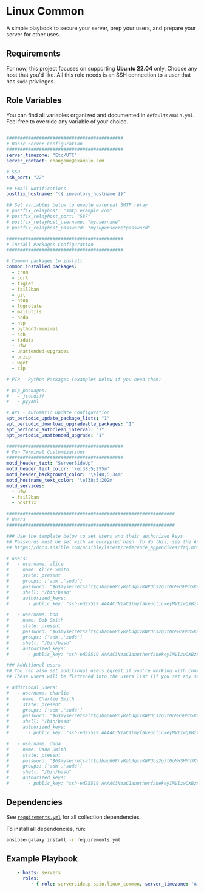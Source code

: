 Linux Common
=========

 A simple playbook to secure your server, prep your users, and prepare your server for other uses. 

Requirements
------------

For now, this project focuses on supporting **Ubuntu 22.04** only. Choose any host that you'd like. All this role needs is an SSH connection to a user that has `sudo` privileges.

Role Variables
--------------

You can find all variables organized and documented in `defaults/main.yml`. Feel free to override any variable of your choice.

```yml
---
###########################################
# Basic Server Configuration
###########################################
server_timezone: "Etc/UTC"
server_contact: changeme@example.com

# SSH
ssh_port: "22"

## Email Notifications
postfix_hostname: "{{ inventory_hostname }}"

## Set variables below to enable external SMTP relay
# postfix_relayhost: "smtp.example.com"
# postfix_relayhost_port: "587"
# postfix_relayhost_username: "myusername"
# postfix_relayhost_password: "mysupersecretpassword"

###########################################
# Install Packages Configuration
###########################################

# Common packages to install
common_installed_packages:
  - cron
  - curl
  - figlet
  - fail2ban
  - git
  - htop
  - logrotate
  - mailutils
  - ncdu
  - ntp
  - python3-minimal
  - ssh
  - tzdata
  - ufw
  - unattended-upgrades
  - unzip
  - wget
  - zip

# PIP - Python Packages (examples below if you need them)

# pip_packages:
#   - jsondiff
#   - pyyaml

# APT - Automatic Update Configuration
apt_periodic_update_package_lists: "1"
apt_periodic_download_upgradeable_packages: "1"
apt_periodic_autoclean_interval: "7"
apt_periodic_unattended_upgrade: "1"

###########################################
# Fun Terminal Customizations
###########################################
motd_header_text: "ServerSideUp"
motd_header_text_color: '\e[38;5;255m'
motd_header_background_color: '\e[48;5;34m'
motd_hostname_text_color: '\e[38;5;202m'
motd_services:
  - ufw
  - fail2ban
  - postfix

##############################################################
# Users
##############################################################

### Use the template below to set users and their authorized keys
## Passwords must be set with an encrypted hash. To do this, see the Ansible FAQ
## https://docs.ansible.com/ansible/latest/reference_appendices/faq.html#how-do-i-generate-encrypted-passwords-for-the-user-module

# users:
#   - username: alice
#     name: Alice Smith
#     state: present
#     groups: ['adm','sudo']
#     password: "$6$mysecretsalt$qJbapG68nyRab3gxvKWPUcs2g3t0oMHSHMnSKecYNpSi3CuZm.GbBqXO8BE6EI6P1JUefhA0qvD7b5LSh./PU1"
#     shell: "/bin/bash"
#     authorized_keys:
#       - public_key: "ssh-ed25519 AAAAC3NzaC1lmyfakeublickeyMVIzwQXBzxxD9b8Erd1FKVvu alice"

#   - username: bob
#     name: Bob Smith
#     state: present
#     password: "$6$mysecretsalt$qJbapG68nyRab3gxvKWPUcs2g3t0oMHSHMnSKecYNpSi3CuZm.GbBqXO8BE6EI6P1JUefhA0qvD7b5LSh./PU1"
#     groups: ['adm','sudo']
#     shell: "/bin/bash"
#     authorized_keys:
#       - public_key: "ssh-ed25519 AAAAC3NzaC1anotherfakekeyIMVIzwQXBzxxD9b8Erd1FKVvu bob"

### Additional users
## You can also set additional users (great if you're working with contractors or clients on certain groups of servers)
## These users will be flattened into the users list (if you set any settings below)

# additional_users:
#   - username: charlie
#     name: Charlie Smith
#     state: present
#     groups: ['adm','sudo']
#     password: "$6$mysecretsalt$qJbapG68nyRab3gxvKWPUcs2g3t0oMHSHMnSKecYNpSi3CuZm.GbBqXO8BE6EI6P1JUefhA0qvD7b5LSh./PU1"
#     shell: "/bin/bash"
#     authorized_keys:
#       - public_key: "ssh-ed25519 AAAAC3NzaC1lmyfakeublickeyMVIzwQXBzxxD9b8Erd1FKVvu alice"

#   - username: dana
#     name: Dana Smith
#     state: present
#     password: "$6$mysecretsalt$qJbapG68nyRab3gxvKWPUcs2g3t0oMHSHMnSKecYNpSi3CuZm.GbBqXO8BE6EI6P1JUefhA0qvD7b5LSh./PU1"
#     groups: ['adm','sudo']
#     shell: "/bin/bash"
#     authorized_keys:
#       - public_key: "ssh-ed25519 AAAAC3NzaC1anotherfakekeyIMVIzwQXBzxxD9b8Erd1FKVvu bob"
```

Dependencies
------------
See [`requirements.yml`](./requirements.yml) for all collection dependencies.

To install all dependencies, run:

```bash
ansible-galaxy install -r requirements.yml
```

Example Playbook
----------------

```yml
    - hosts: servers
      roles:
         - { role: serversideup.spin.linux_common, server_timezone: 'America/Chicago' }
```